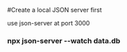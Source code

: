 #Create a local JSON server first

use json-server at port 3000

### npx json-server --watch data.db
